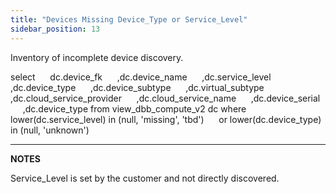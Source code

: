 ```yaml
---
title: "Devices Missing Device_Type or Service_Level"
sidebar_position: 13
---
```


Inventory of incomplete device discovery.

select
     dc.device\_fk
     ,dc.device\_name
     ,dc.service\_level
     ,dc.device\_type
     ,dc.device\_subtype
     ,dc.virtual\_subtype
     ,dc.cloud\_service\_provider
     ,dc.cloud\_service\_name
     ,dc.device\_serial
     ,dc.device\_type
from view\_dbb\_compute\_v2 dc
where lower(dc.service\_level) in (null, 'missing', 'tbd')
     or lower(dc.device\_type) in (null, 'unknown')

* * *

**NOTES**

Service\_Level is set by the customer and not directly discovered.
